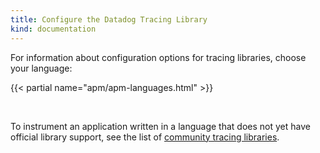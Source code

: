 ```yaml
---
title: Configure the Datadog Tracing Library
kind: documentation
---
```


For information about configuration options for tracing libraries, choose your language:

{{< partial name="apm/apm-languages.html" >}}

<br>

To instrument an application written in a language that does not yet have official library support, see the list of [community tracing libraries][1].



[1]: /developers/community/libraries/#apm-tracing-client-libraries
